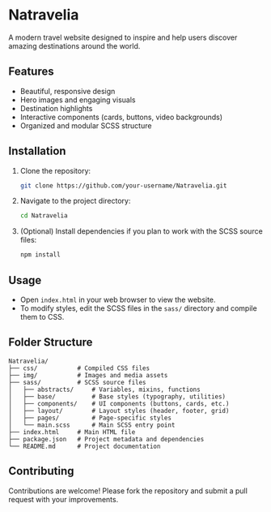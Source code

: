 # Natravelia

A modern travel website designed to inspire and help users discover amazing destinations around the world.

## Features
- Beautiful, responsive design
- Hero images and engaging visuals
- Destination highlights
- Interactive components (cards, buttons, video backgrounds)
- Organized and modular SCSS structure

## Installation

1. Clone the repository:
   ```bash
   git clone https://github.com/your-username/Natravelia.git
   ```
2. Navigate to the project directory:
   ```bash
   cd Natravelia
   ```
3. (Optional) Install dependencies if you plan to work with the SCSS source files:
   ```bash
   npm install
   ```

## Usage

- Open `index.html` in your web browser to view the website.
- To modify styles, edit the SCSS files in the `sass/` directory and compile them to CSS.

## Folder Structure

```
Natravelia/
├── css/           # Compiled CSS files
├── img/           # Images and media assets
├── sass/          # SCSS source files
│   ├── abstracts/     # Variables, mixins, functions
│   ├── base/          # Base styles (typography, utilities)
│   ├── components/    # UI components (buttons, cards, etc.)
│   ├── layout/        # Layout styles (header, footer, grid)
│   ├── pages/         # Page-specific styles
│   └── main.scss      # Main SCSS entry point
├── index.html     # Main HTML file
├── package.json   # Project metadata and dependencies
└── README.md      # Project documentation
```

## Contributing

Contributions are welcome! Please fork the repository and submit a pull request with your improvements. 